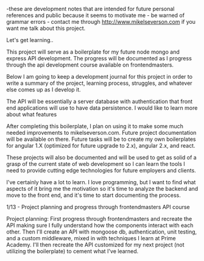 -these are development notes that are intended for future personal references and public because it seems to motivate me - be warned of grammar errors - contact me through http://www.mikelseverson.com if you want me talk about this project. 

Let's get learning..

This project will serve as a boilerplate for my future node mongo and express API development. The progress will be documented as I progress through the api development course available on frontendmasters.

Below I am going to keep a development journal for this project in order to write a summary of the project, learning process, struggles, and whatever else comes up as I develop it. 

The API will be essentially a server database with authentication that front end applications will use to have data persistence. I would like to learn more about what features 

After completing this boilerplate, I plan on using it to make some much needed improvements to mikelseverson.com. Future project documentation will be available on there. Future tasks will be to create my own boilerplates for angular 1.X (optimized for future upgrade to 2.x), angular 2.x, and react. 

These projects will also be documented and will be used to get as solid of a grasp of the current state of web development so I can learn the tools I need to provide cutting edge technologies for future employers and clients. 

I've certainly have a lot to learn. I love programming, but I want to find what aspects of it bring me the motivation so it's time to analyze the backend and move to the front end, and it's time to start documenting the process. 

1/13 - Project planning and progress through frontendmasters API course

Project planning: First progress through frontendmasters and recreate the API making sure I fully understand how the components interact with each other. Then I'll create an API with mongoose db, authentication, unit testing, and a custom middleware, mixed in with techniques I learn at Prime Academy. I'll then recreate the API customized for my next project (not utilizing the boilerplate) to cement what I've learned.  